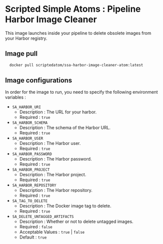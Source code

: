 # Scripted Simple Atoms : Pipeline Harbor Image Cleaner

This image launches inside your pipeline to delete obsolete images from your Harbor registry.

## Image pull

```bash
  docker pull scriptedatom/ssa-harbor-image-cleaner-atom:latest
```

## Image configurations

In order for the image to run, you need to specify the following environment variables :

* `SA_HARBOR_URI`
    * Description : The URL for your harbor.
    * Required : `true`
* `SA_HARBOR_SCHEMA`
    * Description : The schema of the Harbor URL.
    * Required : `true`
* `SA_HARBOR_USER`
    * Description : The Harbor user.
    * Required : `true`
* `SA_HARBOR_PASSWORD`
    * Description : The Harbor password.
    * Required : `true`
* `SA_HARBOR_PROJECT`
    * Description : The Harbor project.
    * Required : `true`
* `SA_HARBOR_REPOSITORY`
    * Description : The Harbor repository.
    * Required : `true`
* `SA_TAG_TO_DELETE`
    * Description : The Docker image tag to delete.
    * Required : `true`
* `SA_DELETE_UNTAGGED_ARTIFACTS`
    * Description : Whether or not to delete untagged images.
    * Required : `false`
    * Acceptable Values : `true` | `false`
    * Default : `true`